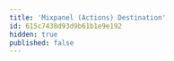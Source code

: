 ```yaml
---
title: 'Mixpanel (Actions) Destination'
id: 615c7438d93d9b61b1e9e192
hidden: true
published: false
---
```

